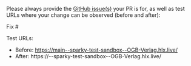 Please always provide the [GitHub issue(s)](../issues) your PR is for, as well as test URLs where your change can be observed (before and after):

Fix #<gh-issue-id>

Test URLs:
- Before: https://main--sparky-test-sandbox--OGB-Verlag.hlx.live/
- After: https://<branch>--sparky-test-sandbox--OGB-Verlag.hlx.live/
